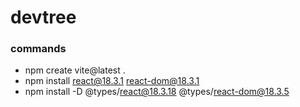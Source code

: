 # devtree

### commands

- npm create vite@latest .
- npm install react@18.3.1 react-dom@18.3.1
- npm install -D @types/react@18.3.18 @types/react-dom@18.3.5
